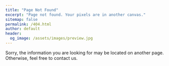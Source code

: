 ```yaml
---
title: "Page Not Found"
excerpt: "Page not found. Your pixels are in another canvas."
sitemap: false
permalink: /404.html
author: default
header:
  og_image: /assets/images/preview.jpg
---
```


Sorry, the information you are looking for may be located on another page. Otherwise, feel free to
contact us.
